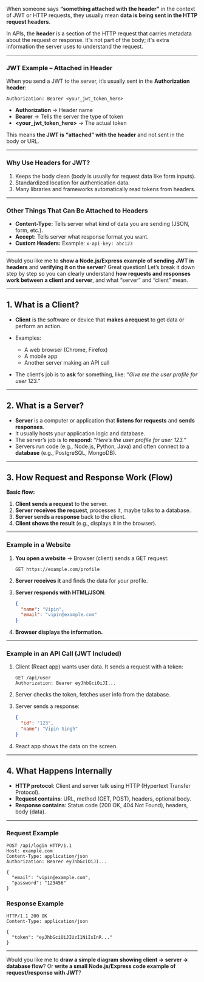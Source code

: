 When someone says **“something attached with the header”** in the context of JWT or HTTP requests, they usually mean **data is being sent in the HTTP request headers**.

In APIs, the **header** is a section of the HTTP request that carries metadata about the request or response. It's not part of the body; it's extra information the server uses to understand the request.

---

### **JWT Example – Attached in Header**

When you send a JWT to the server, it’s usually sent in the **Authorization header**:

```
Authorization: Bearer <your_jwt_token_here>
```

- **Authorization** → Header name
- **Bearer** → Tells the server the type of token
- **\<your_jwt_token_here>** → The actual token

This means **the JWT is “attached” with the header** and not sent in the body or URL.

---

### **Why Use Headers for JWT?**

1. Keeps the body clean (body is usually for request data like form inputs).
2. Standardized location for authentication data.
3. Many libraries and frameworks automatically read tokens from headers.

---

### **Other Things That Can Be Attached to Headers**

- **Content-Type:** Tells server what kind of data you are sending (JSON, form, etc.).
- **Accept:** Tells server what response format you want.
- **Custom Headers:** Example: `x-api-key: abc123`

---

Would you like me to **show a Node.js/Express example of sending JWT in headers** and **verifying it on the server**?
Great question! Let’s break it down step by step so you can clearly understand **how requests and responses work between a client and server**, and what “server” and “client” mean.

---

## **1. What is a Client?**

- **Client** is the software or device that **makes a request** to get data or perform an action.
- Examples:

  - A web browser (Chrome, Firefox)
  - A mobile app
  - Another server making an API call

- The client’s job is to **ask** for something, like:
  _“Give me the user profile for user 123.”_

---

## **2. What is a Server?**

- **Server** is a computer or application that **listens for requests** and **sends responses**.
- It usually hosts your application logic and database.
- The server’s job is to **respond**:
  _“Here’s the user profile for user 123.”_
- Servers run code (e.g., Node.js, Python, Java) and often connect to a **database** (e.g., PostgreSQL, MongoDB).

---

## **3. How Request and Response Work (Flow)**

**Basic flow:**

1. **Client sends a request** to the server.
2. **Server receives the request**, processes it, maybe talks to a database.
3. **Server sends a response** back to the client.
4. **Client shows the result** (e.g., displays it in the browser).

---

### **Example in a Website**

1. **You open a website** → Browser (client) sends a GET request:

   ```
   GET https://example.com/profile
   ```

2. **Server receives it** and finds the data for your profile.
3. **Server responds with HTML/JSON**:

   ```json
   {
     "name": "Vipin",
     "email": "vipin@example.com"
   }
   ```

4. **Browser displays the information.**

---

### **Example in an API Call (JWT Included)**

1. Client (React app) wants user data. It sends a request with a token:

   ```
   GET /api/user
   Authorization: Bearer eyJhbGciOiJI...
   ```

2. Server checks the token, fetches user info from the database.
3. Server sends a response:

   ```json
   {
     "id": "123",
     "name": "Vipin Singh"
   }
   ```

4. React app shows the data on the screen.

---

## **4. What Happens Internally**

- **HTTP protocol**: Client and server talk using HTTP (Hypertext Transfer Protocol).
- **Request contains**: URL, method (GET, POST), headers, optional body.
- **Response contains**: Status code (200 OK, 404 Not Found), headers, body (data).

---

### **Request Example**

```
POST /api/login HTTP/1.1
Host: example.com
Content-Type: application/json
Authorization: Bearer eyJhbGciOiJI...

{
  "email": "vipin@example.com",
  "password": "123456"
}
```

### **Response Example**

```
HTTP/1.1 200 OK
Content-Type: application/json

{
  "token": "eyJhbGciOiJIUzI1NiIsInR..."
}
```

---

Would you like me to **draw a simple diagram showing client → server → database flow**? Or **write a small Node.js/Express code example of request/response with JWT**?
